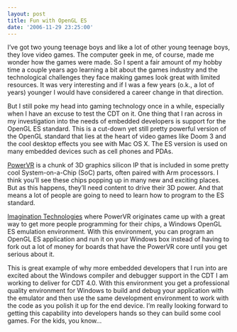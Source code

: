 ```yaml
---
layout: post
title: Fun with OpenGL ES
date: '2006-11-29 23:25:00'
---
```



I’ve got two young teenage boys and like a lot of other young teenage boys, they love video games. The computer geek in me, of course, made me wonder how the games were made. So I spent a fair amount of my hobby time a couple years ago learning a bit about the games industry and the technological challenges they face making games look great with limited resources. It was very interesting and if I was a few years (o.k., a lot of years) younger I would have considered a career change in that direction.

But I still poke my head into gaming technology once in a while, especially when I have an excuse to test the CDT on it. One thing that I ran across in my investigation into the needs of embedded developers is support for the OpenGL ES standard. This is a cut-down yet still pretty powerful version of the OpenGL standard that lies at the heart of video games like Doom 3 and the cool desktop effects you see with Mac OS X. The ES version is used on many embedded devices such as cell phones and PDAs.

[PowerVR](http://www.powervr.com/) is a chunk of 3D graphics silicon IP that is included in some pretty cool System-on-a-Chip (SoC) parts, often paired with Arm processors. I think you’ll see these chips popping up in many new and exciting places. But as this happens, they’ll need content to drive their 3D power. And that means a lot of people are going to need to learn how to program to the ES standard.

[Imagination Technologies](http://www.imgtec.com/) where PowerVR originates came up with a great way to get more people programming for their chips, a Windows OpenGL ES emulation environment. With this environment, you can program an OpenGL ES application and run it on your Windows box instead of having to fork out a lot of money for boards that have the PowerVR core until you get serious about it.

This is great example of why more embedded developers that I run into are excited about the Windows compiler and debugger support in the CDT I am working to deliver for CDT 4.0. With this environment you get a professional quality environment for Windows to build and debug your application with the emulator and then use the same development environment to work with the code as you polish it up for the end device. I’m really looking forward to getting this capability into developers hands so they can build some cool games. For the kids, you know…


